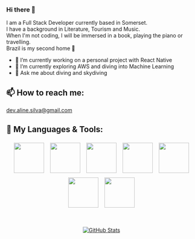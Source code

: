 ### Hi there 👋

I am a Full Stack Developer currently based in Somerset.<br>
I have a background in Literature, Tourism and Music.<br>
When I'm not coding, I will be immersed in a book, playing the piano or travelling. <br>
Brazil is my second home 🌴 <br>

- 🔭 I’m currently working on a personal project with React Native
- 🌱 I’m currently exploring AWS and diving into Machine Learning
- 💬 Ask me about diving and skydiving

## 📫 How to reach me:

<dev.aline.silva@gmail.com>

## 🚀 My Languages & Tools:

<p align="center">
   <img src="https://cdn.worldvectorlogo.com/logos/logo-javascript.svg" height="80" style="vertical-align:top; margin:6px"/>
   <img src="https://encrypted-tbn0.gstatic.com/images?q=tbn:ANd9GcSB7FFCrkZL139R_Sa41BlRZd2nxg3g47fioc21sqf2gc4yatb8Q1rOMdUWZwYLEz5CP-A&usqp=CAU" height="80" style="vertical-align:top; margin:6px" />
   <img src="https://upload.wikimedia.org/wikipedia/commons/thumb/d/d9/Node.js_logo.svg/2560px-Node.js_logo.svg.png"  height="80" style="vertical-align:top; margin:6px"/>
   <img src="https://g.foolcdn.com/art/companylogos/square/mdb.png" height="80" style="vertical-align:top; margin:6px" />
   <img src="https://redux.js.org/img/redux-logo-landscape.png" height="80" style="vertical-align:top; margin:6px"/>
   <img src="https://miro.medium.com/v2/resize:fit:1200/1*tFl-8wQUENETYLjX5mYWuA.png" height="80" style="vertical-align:top; margin:6px"/>
   <img src="https://www.vikingsoftware.com/wp-content/uploads/2024/02/Docker.png" height="80" style="vertical-align:top; margin:6px"/>
</p>
<br>

<p align="center">
  <a href="https://github.com/anuraghazra/github-readme-stats">
    <img src="https://github-readme-stats.vercel.app/api?username=lisiesu&theme=discord_old_blurple&show_icons=true" alt="GitHub Stats"/>
  </a>
</p>
